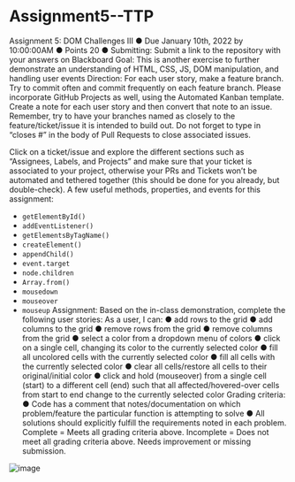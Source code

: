 # Assignment5--TTP


Assignment 5: DOM Challenges III
●	Due January 10th, 2022 by 10:00:00AM
●	Points 20
●	Submitting: Submit a link to the repository with your answers on Blackboard
Goal:
This is another exercise to further demonstrate an understanding of HTML, CSS, JS, DOM manipulation, and handling user events
Direction:
For each user story, make a feature branch. Try to commit often and commit frequently on each feature branch. Please incorporate GitHub Projects as well, using the Automated Kanban template. Create a note for each user story and then convert that note to an issue. Remember, try to have your branches named as closely to the feature/ticket/issue it is intended to build out. Do not forget to type in “closes #” in the body of Pull Requests to close associated issues. 

Click on a ticket/issue and explore the different sections such as “Assignees, Labels, and Projects” and make sure that your ticket is associated to your project, otherwise your PRs and Tickets won’t be automated and tethered together (this should be done for you already, but double-check).
A few useful methods, properties, and events for this assignment:
- `getElementById()`
- `addEventListener()`
- `getElementsByTagName()`
- `createElement()`
- `appendChild()`
- `event.target`
- `node.children`
- `Array.from()`
- `mousedown`
- `mouseover`
- `mouseup`
Assignment:
Based on the in-class demonstration, complete the following user stories:
As a user, I can:
●	add rows to the grid
●	add columns to the grid
●	remove rows from the grid
●	remove columns from the grid
●	select a color from a dropdown menu of colors
●	click on a single cell, changing its color to the currently selected color
●	fill all uncolored cells with the currently selected color
●	fill all cells with the currently selected color
●	clear all cells/restore all cells to their original/initial color
●	click and hold (mouseover) from a single cell (start) to a different cell (end) such that all affected/hovered-over cells from start to end change to the currently selected color
Grading criteria:
●	Code has a comment that notes/documentation on which problem/feature the particular function is attempting to solve
●	All solutions should explicitly fulfill the requirements noted in each problem.
Complete = Meets all grading criteria above.
Incomplete = Does not meet all grading criteria above. Needs improvement or missing submission.

![image](https://user-images.githubusercontent.com/94500841/148966921-e093f2d0-5f20-4b81-a567-dcec7682e2c5.png)
